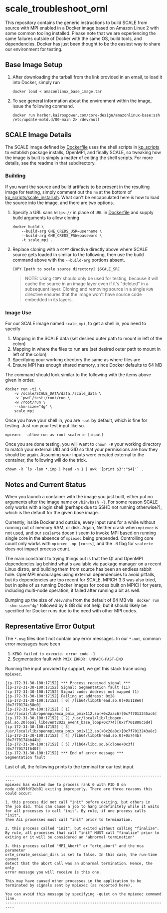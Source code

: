 # scale_troubleshoot_ornl
This repository contains the generic instructions to build SCALE from source with MPI enabled in a Docker image based on Amazon Linux 2 with some common tooling installed.  Please note that we are experiencing the same failures outside of Docker with the same OS, build tools, and dependencies.  Docker has just been thought to be the easiest way to share our environment for testing.

## Base Image Setup
1. After downloading the tarball from the link provided in an email, to load it into Docker, simply run
    ```
    docker load < amazonlinux_base_image.tar
    ```

2. To see general information about the environment within the image, issue the following command.
    ```
    docker run harbor.kairospower.com/core-design/amazonlinux-base:ssh /etc/update-motd.d/00-main 2> /dev/null
    ```

## SCALE Image Details
The SCALE image defined by [Dockerfile](Dockerfile) uses the shell scripts in [kp_scripts](kp_scripts) to establish package installs, OpenMPI, and finally SCALE, so tweaking how the image is built is simply a matter of editing the shell scripts.  For more details, see the readme in that subdirectory.

### Building
If you want the source and build artifacts to be present in the resulting image for testing, simply comment out the `rm` at the bottom of [kp_scripts/scale_install.sh](kp_scripts/scale_install.sh).  What can't be encapsulated here is how to load the source into the image, and there are two options.

1. Specify a URL sans `https://` in place of `URL` in [Dockerfile](Dockerfile) and supply build arguments to allow cloning
    ```
    docker build \
        --build-arg GHE_CREDS_USR=username \
        --build-arg GHE_CREDS_PSW=password \
        -t scale_mpi .
    ```
1. Replace cloning with a `COPY` directive directly above where SCALE source gets loaded in similar to the following, then use the build command above with the `--build-arg` portions absent.
    ```
    COPY [path to scale source directory] $SCALE_SRC
    ```
    > NOTE: Using `COPY` should only be used for testing, because it will cache the source in an image layer even if it's "deleted" in a subsequent layer.  Cloning and removing source in a single `RUN` directive ensures that the image won't have source code embedded in its layers.

### Image Use
For our SCALE image named `scale_mpi`, to get a shell in, you need to specify
1. Mapping in the SCALE data (set desired outer path to mount in left of the colon)
1. Mapping in where the files to run are (set desired outer path to mount in left of the colon)
1. Specifying your working directory the same as where files are
1. Ensure MPI has enough shared memory, since Docker defaults to 64 MB

The command should look similar to the following with the items above given in order.
```
docker run -ti \
    -v /scale/SCALE_DATA/data:/scale_data \
    -v `pwd`/test:/root/run \
    -w /root/run \
    --shm-size="4g" \
    scale_mpi
```

Once you have your shell in, you are `root` by default, which is fine for testing.  Just run your test input like so.
```
mpiexec --allow-run-as-root scalerte [input]
```

Once you are done testing, you will want to `chown -R` your working directory to match your external UID and GID so that your permissions are how they should be again.  Assuming your inputs were created external to the container, the following will do the trick.
```
chown -R `ls -lan *.inp | head -n 1 | awk '{print $3":"$4}'` .
```

## Notes and Current Status
When you launch a container with the image you just built, either put no arguments after the image name or `/bin/bash -l`.  For some reason SCALE only works with a login shell (perhaps due to SSHD not running otherwise?), which is the default for the given base image.

Currently, inside Docker and outside, every input runs for a while without running out of memory RAM, or disk.  Again, Neither crash when `mpiexec` is not used, and our `scalerte` doesn't seem to invoke MPI based on running single core in the absence of `mpiexec` being prepended.  Controlling core count only works with `mpiexec -np [cores]`, and the `-N` flag for `scalerte` does not impact process count.

The main constraint to trying things out is that the Qt and OpenMPI dependencies lag behind what's available via package manager on a recent Linux distro, and building them from source has been an endless rabbit hole.  OpenMPI encourages using external dependencies to avoid pitfalls, but its dependencies are too recent for SCALE.  MPICH 3.3 was also tried, but in spite of us running Docker images for codes built on MPICH for years, including multi-node operation, it failed after running a bit as well.

Bumping up the size of `/dev/shm` from the default of 64 MB via ` docker run --shm-size="4g"` followed by 8 GB did not help, but it should likely be specified for Docker runs due to the need with other MPI codes.

## Representative Error Output
The `*.msg` files don't not contain any error messages.  In our `*.out`, common error messages have been
1. `KENO failed to execute. error code -1`
1. Segmentation fault with `PMIX ERROR: UNPACK-PAST-END`

Running the input provided by support, we get this stack trace using `mpiexec`.
```
[ip-172-31-30-100:17152] *** Process received signal ***
[ip-172-31-30-100:17152] Signal: Segmentation fault (11)
[ip-172-31-30-100:17152] Signal code: Address not mapped (1)
[ip-172-31-30-100:17152] Failing at address: 0x28
[ip-172-31-30-100:17152] [ 0] /lib64/libpthread.so.0(+0x118e0)[0x7f70174c58e0]
[ip-172-31-30-100:17152] [ 1] /usr/local/lib/openmpi/mca_pmix_pmix112.so(+0x2aac6)[0x7f7013245ac6]
[ip-172-31-30-100:17152] [ 2] /usr/local/lib/libopen-pal.so.20(opal_libevent2022_event_base_loop+0x774)[0x7f701808c5d4]
[ip-172-31-30-100:17152] [ 3] /usr/local/lib/openmpi/mca_pmix_pmix112.so(+0x28a8c)[0x7f7013243a8c]
[ip-172-31-30-100:17152] [ 4] /lib64/libpthread.so.0(+0x744b)[0x7f70174bb44b]
[ip-172-31-30-100:17152] [ 5] /lib64/libc.so.6(clone+0x3f)[0x7f70171f640f]
[ip-172-31-30-100:17152] *** End of error message ***
Segmentation fault
```

Last of all, the following prints to the terminal for our test input.
```
--------------------------------------------------------------------------
mpiexec has exited due to process rank 0 with PID 0 on
node cb99fdf2eb81 exiting improperly. There are three reasons this could occur:

1. this process did not call "init" before exiting, but others in
the job did. This can cause a job to hang indefinitely while it waits
for all processes to call "init". By rule, if one process calls "init",
then ALL processes must call "init" prior to termination.

2. this process called "init", but exited without calling "finalize".
By rule, all processes that call "init" MUST call "finalize" prior to
exiting or it will be considered an "abnormal termination"

3. this process called "MPI_Abort" or "orte_abort" and the mca parameter
orte_create_session_dirs is set to false. In this case, the run-time cannot
detect that the abort call was an abnormal termination. Hence, the only
error message you will receive is this one.

This may have caused other processes in the application to be
terminated by signals sent by mpiexec (as reported here).

You can avoid this message by specifying -quiet on the mpiexec command line.
--------------------------------------------------------------------------
```